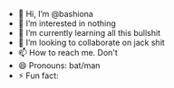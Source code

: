 - 👋 Hi, I’m @bashiona
- 👀 I’m interested in nothing 
- 🌱 I’m currently learning all this bullshit
- 💞️ I’m looking to collaborate on jack shit 
- 📫 How to reach me. Don't 
- 😄 Pronouns: bat/man
- ⚡ Fun fact: 

<!---
bashiona/bashiona is a ✨ special ✨ repository because its `README.md` (this file) appears on your GitHub profile.
You can click the Preview link to take a look at your changes.
--->

